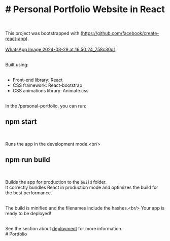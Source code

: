 <h1># Personal Portfolio Website in React</h1><br/>

This project was bootstrapped with (https://github.com/facebook/create-react-app).<br/><br/>
[WhatsApp Image 2024-03-29 at 16 50 24_758c30d1](https://github.com/gpunit2417/Portfolio/assets/118668663/2786652f-170e-4533-9bbb-39cd3e4e3380)<br/><br/>

Built using:<br/><br/>

- Front-end library: React<br/>
- CSS framework: React-bootstrap<br/>
- CSS animations library: Animate.css<br/><br/>

In the /personal-portfolio, you can run:<br/>

<h2>npm start</h2><br/>

Runs the app in the development mode.\<br/>

<h2>npm run build</h2><br/>

Builds the app for production to the `build` folder.<br/>
It correctly bundles React in production mode and optimizes the build for the best performance.<br/><br/>

The build is minified and the filenames include the hashes.\<br/>
Your app is ready to be deployed!<br/><br/>

See the section about [deployment](https://facebook.github.io/create-react-app/docs/deployment) for more information.<br/>
#   P o r t f o l i o 
 
 
